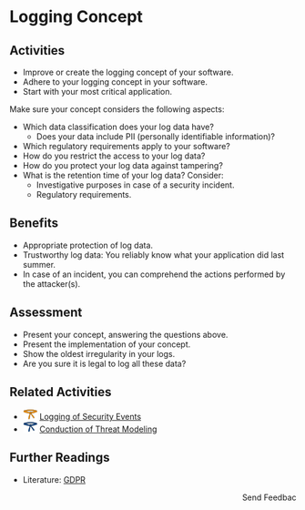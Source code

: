 # Logging Concept

## Activities

- Improve or create the logging concept of your software.
- Adhere to your logging concept in your software.
- Start with your most critical application.

Make sure your concept considers the following aspects:
- Which data classification does your log data have?
  - Does your data include PII (personally identifiable information)?
- Which regulatory requirements apply to your software?
- How do you restrict the access to your log data?
- How do you protect your log data against tampering?
- What is the retention time of your log data? Consider:
  - Investigative purposes in case of a security incident.
  - Regulatory requirements.

## Benefits

- Appropriate protection of log data.
- Trustworthy log data: You reliably know what your application did last summer.
- In case of an incident, you can comprehend the actions performed by the attacker(s).

## Assessment

- Present your concept, answering the questions above.
- Present the implementation of your concept.
- Show the oldest irregularity in your logs.
- Are you sure it is legal to log all these data?

## Related Activities

- [<img src="https://raw.githubusercontent.com/AppSecure-nrw/security-belts/assets/belt-img/03_security-belt-orange.svg" width="25" />](#) [Logging of Security Events](../orange/logging-of-security-events.md)
- [<img src="https://raw.githubusercontent.com/AppSecure-nrw/security-belts/assets/belt-img/05_security-belt-blue.svg" width="25" />](#) [Conduction of Threat Modeling](../blue/conduction-of-threat-modeling.md)

## Further Readings

- Literature: [GDPR](https://gdpr.eu/)

<p align="right">Send Feedbac</p>
